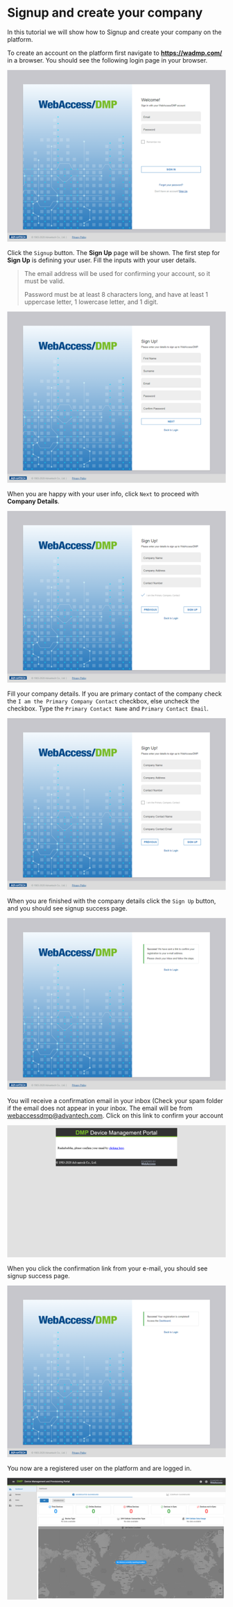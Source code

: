 # Signup and create your company

In this tutorial we will show how to Signup and create your company on the platform. 

To create an account on the platform first navigate to **https://wadmp.com/** in a browser. You should see the following login page in your browser. 

 ![Login](/images/tutorials/signup/1-login-page.png)

Click the `Signup` button. The **Sign Up** page will be shown. The first step for **Sign Up** is defining your user.  Fill the inputs with your user details. 

> The email address will be used for confirming your account, so it must be valid. 
>
> Password must be at least 8 characters long, and have at least 1 uppercase letter, 1 lowercase letter, and 1 digit.

 ![Signup User Info](/images/tutorials/signup/2-signup-userinfo.png)

When you are happy with your user info, click `Next` to proceed with **Company Details**.

 ![Signup Company Info](/images/tutorials/signup/3-signup-companyinfo.png)

Fill your company details. If you are primary contact of the company check the `I am the Primary Company Contact` checkbox, else uncheck the checkbox. Type the `Primary Contact Name` and `Primary Contact Email`.

 ![Signup Company Primary Contact](/images/tutorials/signup/4-signup-companyprimarycontact.png)

When you are finished with the company details click the `Sign Up` button, and you should see signup success page.

 ![Signup Success](/images/tutorials/signup/5-signup-success.png)

You will receive a confirmation email in your inbox (Check your spam folder if the email does not appear in your inbox. The email will be from webaccessdmp@advantech.com. Click on this link to confirm your account

![Signup E-mail Confirmation](/images/tutorials/signup/6-email-confirmation.png)

When you click the confirmation link from your e-mail, you should see signup success page.  

 ![Signup E-mail Confirmed](/images/tutorials/signup/7-email-confirmed.png)

You now are a registered user on the platform and are logged in.

 ![Dashboard](/images/tutorials/signup/8-dashboard.png)